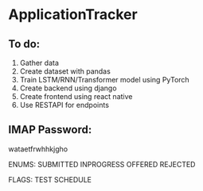 # ApplicationTracker

## To do:
1. Gather data
2. Create dataset with pandas
3. Train LSTM/RNN/Transformer model using PyTorch
4. Create backend using django
5. Create frontend using react native
6. Use RESTAPI for endpoints


## IMAP Password: 
wataetfrwhhkjgho

ENUMS:
SUBMITTED
INPROGRESS
OFFERED
REJECTED

FLAGS:
TEST
SCHEDULE